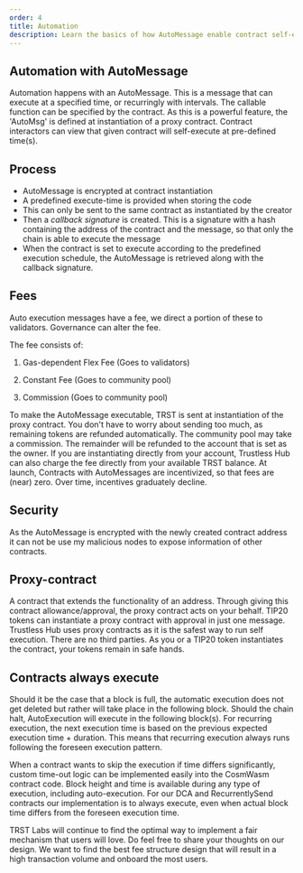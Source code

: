 ```yaml
---
order: 4
title: Automation
description: Learn the basics of how AutoMessage enable contract self-execution with omly 1-click
---
```


## Automation with AutoMessage

Automation happens with an AutoMessage. This is a message that can execute at a specified time, or recurringly with intervals. The callable function can be specified by the contract. As this is a powerful feature, the 'AutoMsg' is defined at instantiation of a proxy contract. Contract interactors can view that given contract will self-execute at  pre-defined time(s).

## Process

- AutoMessage is encrypted at contract instantiation
- A predefined execute-time is provided when storing the code
- This can only be sent to the same contract as instantiated by the creator
- Then a *callback signature* is created. This is a signature with a hash containing the address of the contract and the message, so that only the chain is able to execute the message
- When the contract is set to execute according to the predefined execution schedule, the AutoMessage is retrieved along with the callback signature. 



## Fees

Auto execution messages have a fee, we direct a portion of these to validators. Governance can alter the fee.

The fee consists of:

1. Gas-dependent Flex Fee (Goes to validators)

2. Constant Fee (Goes to community pool)

3. Commission (Goes to community pool)

To make the AutoMessage executable, TRST is sent at instantiation of the proxy contract. You don't have to worry about sending too much, as remaining tokens are refunded automatically. The community pool may take a commission. The remainder will be refunded to the account that is set as the owner. If you are instantiating directly from your account, Trustless Hub can also charge the fee directly from your available TRST balance.
At launch, Contracts with AutoMessages are incentivized, so that fees are (near) zero. Over time, incentives graduately decline.

## Security

As the AutoMessage is encrypted with the newly created contract address it can not be use my malicious nodes to expose information of other contracts.

## Proxy-contract

A contract that extends the functionality of an address. Through giving this contract allowance/approval, the proxy contract acts on your behalf. TIP20 tokens can instantiate a proxy contract with approval in just one message. Trustless Hub uses proxy contracts as it is the safest way to run self execution. There are no third parties. As you or a TIP20 token instantiates the contract, your tokens remain in safe hands.

## Contracts always execute

Should it be the case that a block is full, the automatic execution does not get deleted but rather will take place in the following block. Should the chain halt, AutoExecution will execute in the following block(s). For recurring execution, the next execution time is based on the previous expected execution time + duration. This means that recurring execution always runs following the foreseen execution pattern.

When a contract wants to skip the execution if time differs significantly, custom time-out logic can be implemented easily into the CosmWasm contract code. Block height and time is available during any type of execution, including auto-execution. For our DCA and RecurrentlySend contracts our implementation is to always execute, even when actual block time differs from the foreseen execution time.

TRST Labs will continue to find the optimal way to implement a fair mechanism that users will love. Do feel free to share your thoughts on our design. We want to find the best fee structure design that will result in a high transaction volume and onboard the most users. 